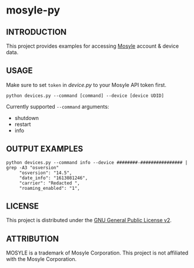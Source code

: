 # mosyle-py
## INTRODUCTION

This project provides examples for accessing [Mosyle](https://mosyle.com) account & device data. 

## USAGE

Make sure to set ```token``` in *device.py* to your Mosyle API token first.

```
python devices.py --command [command] --device [device UDID]
```

Currently supported ```--command``` arguments:

* shutdown
* restart
* info

## OUTPUT EXAMPLES

```
python devices.py --command info --device ########-################ | grep -A3 "osversion"
     "osversion": "14.5",
     "date_info": "1613081246",
     "carrier": "Redacted ",
     "roaming_enabled": "1",
```

## LICENSE
This project is distributed under the [GNU General Public License v2](https://www.gnu.org/licenses/old-licenses/gpl-2.0.en.html).

## ATTRIBUTION

MOSYLE is a trademark of Mosyle Corporation. This project is not affiliated with the Mosyle Corporation.
